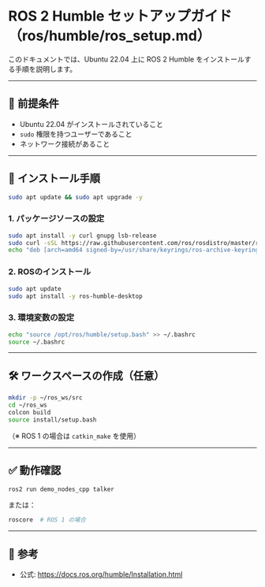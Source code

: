 # ROS 2 Humble セットアップガイド（ros/humble/ros_setup.md）

このドキュメントでは、Ubuntu 22.04 上に ROS 2 Humble をインストールする手順を説明します。

---

## 🧩 前提条件

- Ubuntu 22.04 がインストールされていること
- `sudo` 権限を持つユーザーであること
- ネットワーク接続があること

---

## 🚀 インストール手順

```bash
sudo apt update && sudo apt upgrade -y
```

### 1. パッケージソースの設定

```bash
sudo apt install -y curl gnupg lsb-release
sudo curl -sSL https://raw.githubusercontent.com/ros/rosdistro/master/ros.asc | sudo gpg --dearmor -o /usr/share/keyrings/ros-archive-keyring.gpg
echo "deb [arch=amd64 signed-by=/usr/share/keyrings/ros-archive-keyring.gpg] http://packages.ros.org/ros2/ubuntu $(lsb_release -sc) main" | sudo tee /etc/apt/sources.list.d/ros2-latest.list > /dev/null
```

### 2. ROSのインストール

```bash
sudo apt update
sudo apt install -y ros-humble-desktop
```

### 3. 環境変数の設定

```bash
echo "source /opt/ros/humble/setup.bash" >> ~/.bashrc
source ~/.bashrc
```

---

## 🛠 ワークスペースの作成（任意）

```bash
mkdir -p ~/ros_ws/src
cd ~/ros_ws
colcon build
source install/setup.bash
```

（※ ROS 1 の場合は `catkin_make` を使用）

---

## ✅ 動作確認

```bash
ros2 run demo_nodes_cpp talker
```

または：

```bash
roscore  # ROS 1 の場合
```

---

## 📎 参考

- 公式: https://docs.ros.org/humble/Installation.html
